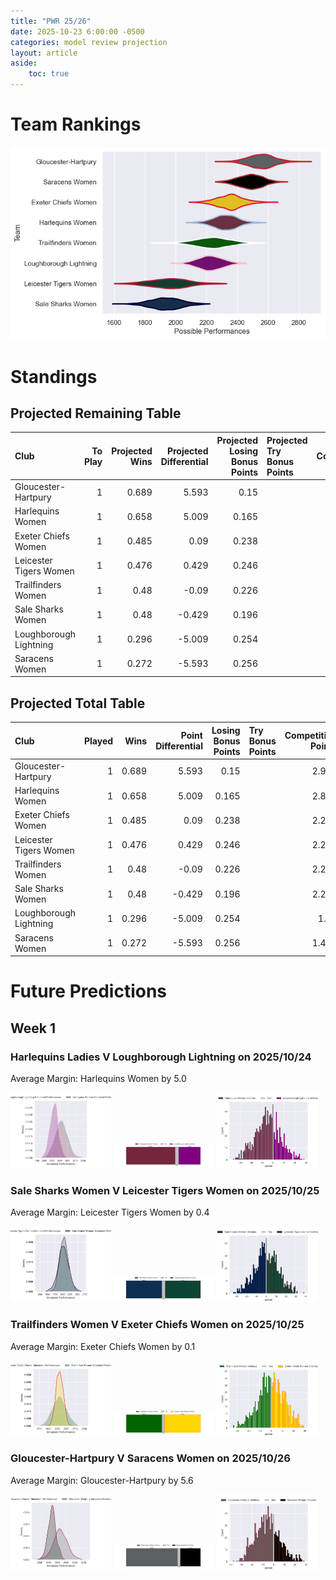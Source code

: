 ```yaml
---  
title: "PWR 25/26"  
date: 2025-10-23 6:00:00 -0500  
categories: model review projection  
layout: article  
aside:  
    toc: true  
---
```

# Team Rankings


![Club Rankings](plots/rankings_PWR_2526.png)
# Standings

## Projected Remaining Table


| Club                   |   To Play |   Projected Wins |   Projected Differential |   Projected Losing Bonus Points | Projected Try Bonus Points   |   Projected Competition Points |
|:-----------------------|----------:|-----------------:|-------------------------:|--------------------------------:|:-----------------------------|-------------------------------:|
| Gloucester-Hartpury    |         1 |            0.689 |                    5.593 |                           0.15  |                              |                          2.984 |
| Harlequins Women       |         1 |            0.658 |                    5.009 |                           0.165 |                              |                          2.889 |
| Exeter Chiefs Women    |         1 |            0.485 |                    0.09  |                           0.238 |                              |                          2.248 |
| Leicester Tigers Women |         1 |            0.476 |                    0.429 |                           0.246 |                              |                          2.238 |
| Trailfinders Women     |         1 |            0.48  |                   -0.09  |                           0.226 |                              |                          2.216 |
| Sale Sharks Women      |         1 |            0.48  |                   -0.429 |                           0.196 |                              |                          2.204 |
| Loughborough Lightning |         1 |            0.296 |                   -5.009 |                           0.254 |                              |                          1.53  |
| Saracens Women         |         1 |            0.272 |                   -5.593 |                           0.256 |                              |                          1.422 |



## Projected Total Table


| Club                   |   Played |   Wins |   Point Differential |   Losing Bonus Points | Try Bonus Points   |   Competition Points |
|:-----------------------|---------:|-------:|---------------------:|----------------------:|:-------------------|---------------------:|
| Gloucester-Hartpury    |        1 |  0.689 |                5.593 |                 0.15  |                    |                2.984 |
| Harlequins Women       |        1 |  0.658 |                5.009 |                 0.165 |                    |                2.889 |
| Exeter Chiefs Women    |        1 |  0.485 |                0.09  |                 0.238 |                    |                2.248 |
| Leicester Tigers Women |        1 |  0.476 |                0.429 |                 0.246 |                    |                2.238 |
| Trailfinders Women     |        1 |  0.48  |               -0.09  |                 0.226 |                    |                2.216 |
| Sale Sharks Women      |        1 |  0.48  |               -0.429 |                 0.196 |                    |                2.204 |
| Loughborough Lightning |        1 |  0.296 |               -5.009 |                 0.254 |                    |                1.53  |
| Saracens Women         |        1 |  0.272 |               -5.593 |                 0.256 |                    |                1.422 |



# Future Predictions

## Week 1

### Harlequins Ladies V Loughborough Lightning on 2025/10/24


Average Margin: Harlequins Women by 5.0

<p float="left">
<img src="plots\2025-10-24-HarlequinsWomen_V_LoughboroughLightning_performances.png" width="32%" />
<img src="plots\2025-10-24-HarlequinsWomen_V_LoughboroughLightning_resultbar.png" width="32%" />
<img src="plots\2025-10-24-HarlequinsWomen_V_LoughboroughLightning_spreads.png" width="32%" />
</p>

### Sale Sharks Women V Leicester Tigers Women on 2025/10/25


Average Margin: Leicester Tigers Women by 0.4

<p float="left">
<img src="plots\2025-10-25-SaleSharksWomen_V_LeicesterTigersWomen_performances.png" width="32%" />
<img src="plots\2025-10-25-SaleSharksWomen_V_LeicesterTigersWomen_resultbar.png" width="32%" />
<img src="plots\2025-10-25-SaleSharksWomen_V_LeicesterTigersWomen_spreads.png" width="32%" />
</p>

### Trailfinders Women V Exeter Chiefs Women on 2025/10/25


Average Margin: Exeter Chiefs Women by 0.1

<p float="left">
<img src="plots\2025-10-25-TrailfindersWomen_V_ExeterChiefsWomen_performances.png" width="32%" />
<img src="plots\2025-10-25-TrailfindersWomen_V_ExeterChiefsWomen_resultbar.png" width="32%" />
<img src="plots\2025-10-25-TrailfindersWomen_V_ExeterChiefsWomen_spreads.png" width="32%" />
</p>

### Gloucester-Hartpury V Saracens Women on 2025/10/26


Average Margin: Gloucester-Hartpury by 5.6

<p float="left">
<img src="plots\2025-10-26-Gloucester-Hartpury_V_SaracensWomen_performances.png" width="32%" />
<img src="plots\2025-10-26-Gloucester-Hartpury_V_SaracensWomen_resultbar.png" width="32%" />
<img src="plots\2025-10-26-Gloucester-Hartpury_V_SaracensWomen_spreads.png" width="32%" />
</p>
